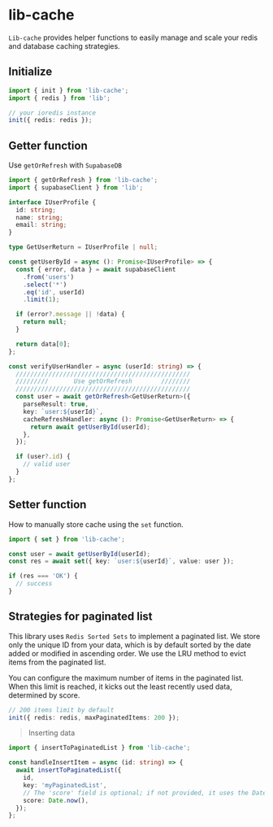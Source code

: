 # lib-cache

`Lib-cache` provides helper functions to easily manage and scale your redis and database caching strategies.

## Initialize

```ts
import { init } from 'lib-cache';
import { redis } from 'lib';

// your ioredis instance
init({ redis: redis });
```

## Getter function

Use `getOrRefresh` with `SupabaseDB`

```ts
import { getOrRefresh } from 'lib-cache';
import { supabaseClient } from 'lib';

interface IUserProfile {
  id: string;
  name: string;
  email: string;
}

type GetUserReturn = IUserProfile | null;

const getUserById = async (): Promise<IUserProfile> => {
  const { error, data } = await supabaseClient
    .from('users')
    .select('*')
    .eq('id', userId)
    .limit(1);

  if (error?.message || !data) {
    return null;
  }

  return data[0];
};

const verifyUserHandler = async (userId: string) => {
  ////////////////////////////////////////////////
  /////////       Use getOrRefresh        ////////
  ////////////////////////////////////////////////
  const user = await getOrRefresh<GetUserReturn>({
    parseResult: true,
    key: `user:${userId}`,
    cacheRefreshHandler: async (): Promise<GetUserReturn> => {
      return await getUserById(userId);
    },
  });

  if (user?.id) {
    // valid user
  }
};
```

## Setter function

How to manually store cache using the `set` function.

```ts
import { set } from 'lib-cache';

const user = await getUserById(userId);
const res = await set({ key: `user:${userId}`, value: user });

if (res === 'OK') {
  // success
}
```

## Strategies for paginated list

This library uses `Redis Sorted Sets` to implement a paginated list. We store only the unique ID from your data, which is by default sorted by the date added or modified in ascending order. We use the LRU method to evict items from the paginated list.

You can configure the maximum number of items in the paginated list. When this limit is reached, it kicks out the least recently used data, determined by score.

```ts
// 200 items limit by default
init({ redis: redis, maxPaginatedItems: 200 });
```

> Inserting data

```ts
import { insertToPaginatedList } from 'lib-cache';

const handleInsertItem = async (id: string) => {
  await insertToPaginatedList({
    id,
    key: 'myPaginatedList',
    // The 'score' field is optional; if not provided, it uses the Date.now() value.
    score: Date.now(),
  });
};
```
